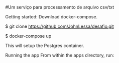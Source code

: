 #Um serviço para processamento de arquivo csv/txt

Getting started:
Download docker-compose.

$ git clone https://github.com/JohnLessa/desafio.git

$ docker-compose up

This will setup the Postgres container.

Running the app
From within the apps directory, run:
